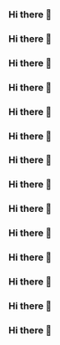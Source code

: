### Hi there 👋
### Hi there 👋
### Hi there 👋
### Hi there 👋
### Hi there 👋
### Hi there 👋
### Hi there 👋
### Hi there 👋
### Hi there 👋
### Hi there 👋
### Hi there 👋
### Hi there 👋
### Hi there 👋
### Hi there 👋

<!--
**Anna-Nekrasova/Anna-Nekrasova** is a ✨ _special_ ✨ repository because its `README.md` (this file) appears on your GitHub profile.

Here are some ideas to get you started:

- 🔭 I’m currently working on ...
- 🌱 I’m currently learning ...
- 👯 I’m looking to collaborate on ...
- 🤔 I’m looking for help with ...
- 💬 Ask me about ...
- 📫 How to reach me: ...
- 😄 Pronouns: ...
- ⚡ Fun fact: ...
-->
